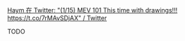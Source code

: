 [Haym 在 Twitter: "(1/15) MEV 101 This time with drawings!!! https://t.co/7rMAvSDjAX" / Twitter](https://twitter.com/SalomonCrypto/status/1540870370437107712)

TODO